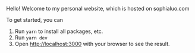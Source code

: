Hello! Welcome to my personal website, which is hosted on sophialuo.com

To get started, you can

1. Run `yarn` to install all packages, etc.
2. Run `yarn dev`
3. Open [http://localhost:3000](http://localhost:3000) with your browser to see the result.
